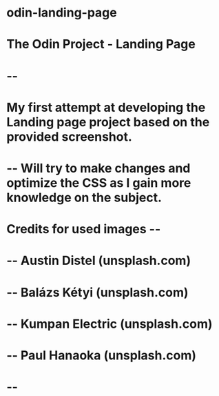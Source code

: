 # odin-landing-page
# The Odin Project - Landing Page
# --
# My first attempt at developing the Landing page project based on the provided screenshot.
# -- Will try to make changes and optimize the CSS as I gain more knowledge on the subject.
# 
# Credits for used images --
#	-- Austin Distel (unsplash.com)
#	-- Balázs Kétyi (unsplash.com)
#	-- Kumpan Electric (unsplash.com)
#	-- Paul Hanaoka (unsplash.com)
# --
